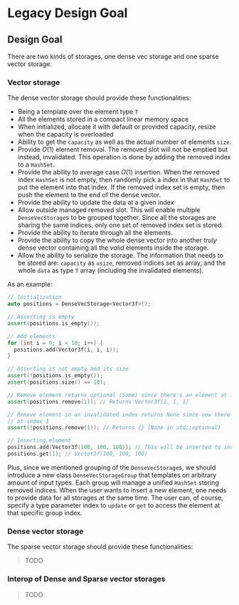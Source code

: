 # Legacy Design Goal

## Design Goal

There are two kinds of storages, one dense vec storage and one sparse vector storage.

### Vector storage

The dense vector storage should provide these functionalities:

- Being a template over the element type `T`
- All the elements stored in a compact linear memory space
- When initialized, allocate it with default or provided capacity, resize when
  the capacity is overloaded
- Ability to get the `capacity` as well as the actual number of elements `size`.
- Provide $O(1)$ element removal. The removed slot will not be emptied but instead,
  invalidated. This operation is done by adding the removed index to a `HashSet`.
- Provide the ability to average case $O(1)$ insertion. When the removed index
  `HashSet` is not empty, then randomly pick a index in that `HashSet` to put the
  element into that index. If the removed index set is empty, then push the element
  to the end of the dense vector.
- Provide the ability to update the data at a given index
- Allow outside managed removed slot. This will enable multiple `DenseVecStorage`s
  to be grouped together. Since all the storages are sharing the same indices, only
  one set of removed index set is stored.
- Provide the ability to iterate through all the elements.
- Provide the ability to copy the whole dense vector into another *truly* dense
  vector containing all the *valid* elements inside the storage.
- Allow the ability to serialize the storage. The information that needs to be stored
  are: `capacity` as `usize`, removed indices set as array, and the whole `data`
  as type `T` array (including the invalidated elements).

As an example:

``` c++
// Initialization
auto positions = DenseVecStorage<Vector3f>();

// Asserting is empty
assert(positions.is_empty());

// Add elements
for (int i = 0; i < 10; i++) {
  positions.add(Vector3f(i, i, i));
}

// Asserting is not empty and its size
assert(!positions.is_empty());
assert(positions.size() == 10);

// Remove element returns optional (Some) since there's an element at index 1
assert(positions.remove(1)); // Returns Vector3f(1, 1, 1)

// Remove element in an invalidated index returns None since now there is no element
// at index 1
assert(!positions.remove(1)); // Returns {} (None in std::optional)

// Inserting element
positions.add(Vector3f(100, 100, 100)); // This will be inserted to index 1
positions.get(1); // Vector3f(100, 100, 100)
```

Plus, since we mentioned grouping of the `DenseVecStorage`s, we should introduce a
new class `DenseVecStorageGroup` that templates on arbitrary amount of input types.
Each group will manage a unified `HashSet` storing removed indices. When the user
wants to insert a new element, one needs to provide data for all storages at the
same time. The user can, of course, specify a type parameter index to `update` or
`get` to access the element at that specific group index.

### Dense vector storage

The sparse vector storage should provide these functionalities:

> TODO

### Interop of Dense and Sparse vector storages

> TODO
